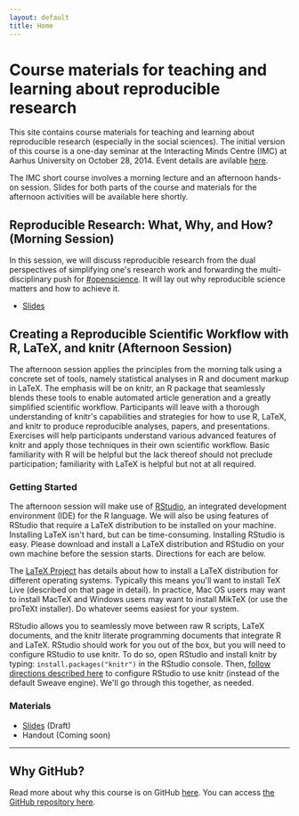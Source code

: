 ```yaml
---
layout: default
title: Home
---
```


# Course materials for teaching and learning about reproducible research #

This site contains course materials for teaching and learning about reproducible research (especially in the social sciences). The initial version of this course is a one-day seminar at the Interacting Minds Centre (IMC) at Aarhus University on October 28, 2014. Event details are avilable [here](http://interactingminds.au.dk/events/single-events/artikel/reproducible-research-what-why-and-how/).

The IMC short course involves a morning lecture and an afternoon hands-on session. Slides for both parts of the course and materials for the afternoon activities will be available here shortly. 

## Reproducible Research: What, Why, and How? (Morning Session) ##

In this session, we will discuss reproducible research from the dual perspectives of simplifying one's research work and forwarding the multi-disciplinary push for [#openscience](https://twitter.com/search?q=%23openscience). It will lay out why reproducible science matters and how to achieve it.

 - [Slides](Slides/WhatWhyHow.pdf)

## Creating a Reproducible Scientific Workflow with R, LaTeX, and knitr (Afternoon Session) ##

The afternoon session applies the principles from the morning talk using a concrete set of tools, namely statistical analyses in R and document markup in LaTeX. The emphasis will be on knitr, an R package that seamlessly blends these tools to enable automated article generation and a greatly simplified scientific workflow. Participants will leave with a thorough understanding of knitr's capabilities and strategies for how to use R, LaTeX, and knitr to produce reproducible analyses, papers, and presentations. Exercises will help participants understand various advanced features of knitr and apply those techniques in their own scientific workflow. Basic familiarity with R will be helpful but the lack thereof should not preclude participation; familiarity with LaTeX is helpful but not at all required.

### Getting Started ###

The afternoon session will make use of [RStudio](http://www.rstudio.com/products/RStudio/#Desk), an integrated development environment (IDE) for the R language. We will also be using features of RStudio that require a LaTeX distribution to be installed on your machine. Installing LaTeX isn't hard, but can be time-consuming. Installing RStudio is easy. Please download and install a LaTeX distribution and RStudio on your own machine before the session starts.  Directions for each are below.

The [LaTeX Project](http://www.latex-project.org/ftp.html) has details about how to install a LaTeX distribution for different operating systems. Typically this means you'll want to install TeX Live (described on that page in detail). In practice, Mac OS users may want to install MacTeX and Windows users may want to install MikTeX (or use the proTeXt installer). Do whatever seems easiest for your system.

RStudio allows you to seamlessly move between raw R scripts, LaTeX documents, and the knitr literate programming documents that integrate R and LaTeX. RStudio should work for you out of the box, but you will need to configure RStudio to use knitr. To do so, open RStudio and install knitr by typing: `install.packages("knitr")` in the RStudio console. Then, [follow directions described here](http://yihui.name/knitr/demo/rstudio/) to configure RStudio to use knitr (instead of the default Sweave engine). We'll go through this together, as needed.

### Materials ###

 - [Slides](Slides/knitr.pdf) (Draft)
 - Handout (Coming soon)

---
## Why GitHub? ##

Read more about why this course is on GitHub [here](fork.html). You can access [the GitHub repository here](https://github.com/leeper/rrcourse).

